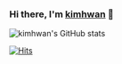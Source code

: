 ### Hi there, I'm [kimhwan](https://kimhwan.kr/) 👋

![kimhwan's GitHub stats](https://github-readme-stats.vercel.app/api?username=akon47&&show_icons=true)

[![Hits](https://hits.seeyoufarm.com/api/count/incr/badge.svg?url=https%3A%2F%2Fgithub.com%2Fakon47&count_bg=%2379C83D&title_bg=%23555555&icon=github.svg&icon_color=%23E7E7E7&title=hits&edge_flat=false)](https://github.com/akon47)

